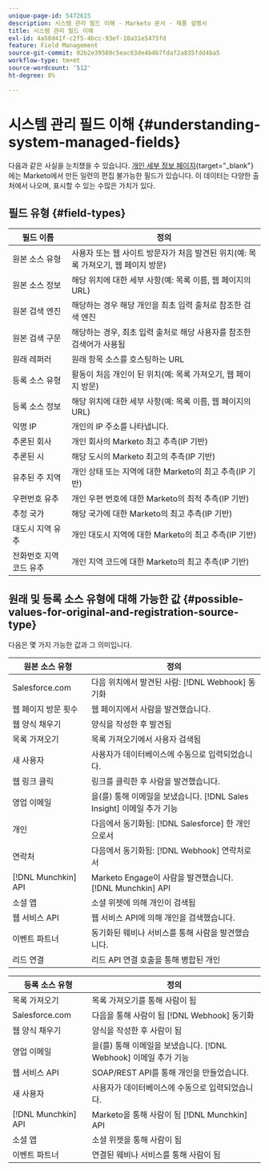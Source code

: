 ```yaml
---
unique-page-id: 5472615
description: 시스템 관리 필드 이해 - Marketo 문서 - 제품 설명서
title: 시스템 관리 필드 이해
exl-id: 4a58d41f-c2f5-4bcc-93ef-10a31e5475fd
feature: Field Management
source-git-commit: 02b2e39580c5eac63de4b4b7fdaf2a835fdd4ba5
workflow-type: tm+mt
source-wordcount: '512'
ht-degree: 8%

---
```


# 시스템 관리 필드 이해 {#understanding-system-managed-fields}

다음과 같은 사실을 눈치챘을 수 있습니다. [개인 세부 정보 페이지](/help/marketo/product-docs/core-marketo-concepts/smart-lists-and-static-lists/managing-people-in-smart-lists/using-the-person-detail-page.md){target="_blank"} 에는 Marketo에서 만든 일련의 편집 불가능한 필드가 있습니다. 이 데이터는 다양한 출처에서 나오며, 표시할 수 있는 수많은 가치가 있다.

## 필드 유형 {#field-types}

| **필드 이름** | **정의** |
|---|---|
| 원본 소스 유형 | 사용자 또는 웹 사이트 방문자가 처음 발견된 위치(예: 목록 가져오기, 웹 페이지 방문) |
| 원본 소스 정보 | 해당 위치에 대한 세부 사항(예: 목록 이름, 웹 페이지의 URL) |
| 원본 검색 엔진 | 해당하는 경우 해당 개인을 최초 입력 출처로 참조한 검색 엔진 |
| 원본 검색 구문 | 해당하는 경우, 최초 입력 출처로 해당 사용자를 참조한 검색어가 사용됨 |
| 원래 레퍼러 | 원래 항목 소스를 호스팅하는 URL |
| 등록 소스 유형 | 활동이 처음 개인이 된 위치(예: 목록 가져오기, 웹 페이지 방문) |
| 등록 소스 정보 | 해당 위치에 대한 세부 사항(예: 목록 이름, 웹 페이지의 URL) |
| 익명 IP | 개인의 IP 주소를 나타냅니다. |
| 추론된 회사 | 개인 회사의 Marketo 최고 추측(IP 기반) |
| 추론된 시 | 해당 도시의 Marketo 최고의 추측(IP 기반) |
| 유추된 주 지역 | 개인 상태 또는 지역에 대한 Marketo의 최고 추측(IP 기반) |
| 우편번호 유추 | 개인 우편 번호에 대한 Marketo의 최적 추측(IP 기반) |
| 추정 국가 | 해당 국가에 대한 Marketo의 최고 추측(IP 기반) |
| 대도시 지역 유추 | 개인 대도시 지역에 대한 Marketo의 최고 추측(IP 기반) |
| 전화번호 지역코드 유추 | 개인 지역 코드에 대한 Marketo의 최고 추측(IP 기반) |

## 원래 및 등록 소스 유형에 대해 가능한 값 {#possible-values-for-original-and-registration-source-type}

다음은 몇 가지 가능한 값과 그 의미입니다.

| **원본 소스 유형** | **정의** |
|---|---|
| Salesforce.com | 다음 위치에서 발견된 사람: [!DNL Webhook] 동기화 |
| 웹 페이지 방문 횟수 | 웹 페이지에서 사람을 발견했습니다. |
| 웹 양식 채우기 | 양식을 작성한 후 발견됨 |
| 목록 가져오기 | 목록 가져오기에서 사용자 검색됨 |
| 새 사용자 | 사용자가 데이터베이스에 수동으로 입력되었습니다. |
| 웹 링크 클릭 | 링크를 클릭한 후 사람을 발견했습니다. |
| 영업 이메일 | 을(를) 통해 이메일을 보냈습니다. [!DNL Sales Insight] 이메일 추가 기능 |
| 개인 | 다음에서 동기화됨: [!DNL Salesforce] 한 개인으로서 |
| 연락처 | 다음에서 동기화됨: [!DNL Webhook] 연락처로서 |
| [!DNL Munchkin] API | Marketo Engage이 사람을 발견했습니다. [!DNL Munchkin] API |
| 소셜 앱 | 소셜 위젯에 의해 개인이 검색됨 |
| 웹 서비스 API | 웹 서비스 API에 의해 개인을 검색했습니다. |
| 이벤트 파트너 | 동기화된 웨비나 서비스를 통해 사람을 발견했습니다. |
| 리드 연결 | 리드 API 연결 호출을 통해 병합된 개인 |

| **등록 소스 유형** | **정의** |
|---|---|
| 목록 가져오기 | 목록 가져오기를 통해 사람이 됨 |
| Salesforce.com | 다음을 통해 사람이 됨 [!DNL Webhook] 동기화 |
| 웹 양식 채우기 | 양식을 작성한 후 사람이 됨 |
| 영업 이메일 | 을(를) 통해 이메일을 보냈습니다. [!DNL Webhook] 이메일 추가 기능 |
| 웹 서비스 API | SOAP/REST API를 통해 개인을 만들었습니다. |
| 새 사용자 | 사용자가 데이터베이스에 수동으로 입력되었습니다. |
| [!DNL Munchkin] API | Marketo을 통해 사람이 됨 [!DNL Munchkin] API |
| 소셜 앱 | 소셜 위젯을 통해 사람이 됨 |
| 이벤트 파트너 | 연결된 웨비나 서비스를 통해 사람이 됨 |
